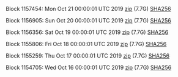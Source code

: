 Block 1157454: Mon Oct 21 00:00:01 UTC 2019 [zip](https://dash-bootstrap.ams3.digitaloceanspaces.com/mainnet/2019-10-21/bootstrap.dat.zip) (7.7G) [SHA256](https://dash-bootstrap.ams3.digitaloceanspaces.com/mainnet/2019-10-21/sha256.txt)

Block 1156905: Sun Oct 20 00:00:01 UTC 2019 [zip](https://dash-bootstrap.ams3.digitaloceanspaces.com/mainnet/2019-10-20/bootstrap.dat.zip) (7.7G) [SHA256](https://dash-bootstrap.ams3.digitaloceanspaces.com/mainnet/2019-10-20/sha256.txt)

Block 1156356: Sat Oct 19 00:00:01 UTC 2019 [zip](https://dash-bootstrap.ams3.digitaloceanspaces.com/mainnet/2019-10-19/bootstrap.dat.zip) (7.7G) [SHA256](https://dash-bootstrap.ams3.digitaloceanspaces.com/mainnet/2019-10-19/sha256.txt)

Block 1155806: Fri Oct 18 00:00:01 UTC 2019 [zip](https://dash-bootstrap.ams3.digitaloceanspaces.com/mainnet/2019-10-18/bootstrap.dat.zip) (7.7G) [SHA256](https://dash-bootstrap.ams3.digitaloceanspaces.com/mainnet/2019-10-18/sha256.txt)

Block 1155259: Thu Oct 17 00:00:01 UTC 2019 [zip](https://dash-bootstrap.ams3.digitaloceanspaces.com/mainnet/2019-10-17/bootstrap.dat.zip) (7.7G) [SHA256](https://dash-bootstrap.ams3.digitaloceanspaces.com/mainnet/2019-10-17/sha256.txt)

Block 1154705: Wed Oct 16 00:00:01 UTC 2019 [zip](https://dash-bootstrap.ams3.digitaloceanspaces.com/mainnet/2019-10-16/bootstrap.dat.zip) (7.7G) [SHA256](https://dash-bootstrap.ams3.digitaloceanspaces.com/mainnet/2019-10-16/sha256.txt)
